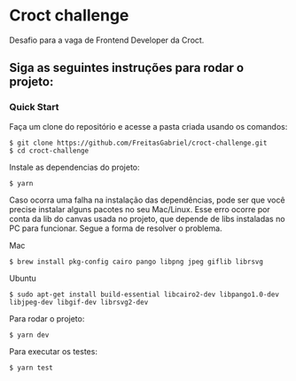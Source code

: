 # Croct challenge

Desafio para a vaga de Frontend Developer da Croct.

## Siga as seguintes instruções para rodar o projeto:

### Quick Start

Faça um clone do repositório e acesse a pasta criada usando os comandos:

```
$ git clone https://github.com/FreitasGabriel/croct-challenge.git
$ cd croct-challenge
```

Instale as dependencias do projeto:

```
$ yarn
```

Caso ocorra uma falha na instalação das dependências, pode ser que você precise instalar alguns pacotes no seu Mac/Linux.
Esse erro ocorre por conta da lib do canvas usada no projeto, que depende de libs instaladas no PC para funcionar. Segue a forma de resolver o problema.

Mac

```
$ brew install pkg-config cairo pango libpng jpeg giflib librsvg
```

Ubuntu

```
$ sudo apt-get install build-essential libcairo2-dev libpango1.0-dev libjpeg-dev libgif-dev librsvg2-dev
```

Para rodar o projeto:

```
$ yarn dev
```

Para executar os testes:

```
$ yarn test
```
